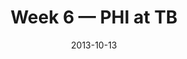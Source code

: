 ---
layout: game
title: Week 6 — PHI at TB
season: 2013
game_id: 2013_06_PHI_TB
week: 6
date: 2013-10-13
home_team: TB
away_team: PHI
final_home: 
final_away: 
pbp_url: /assets/data/pbp/2013/2013_06_PHI_TB.csv.gz
---
